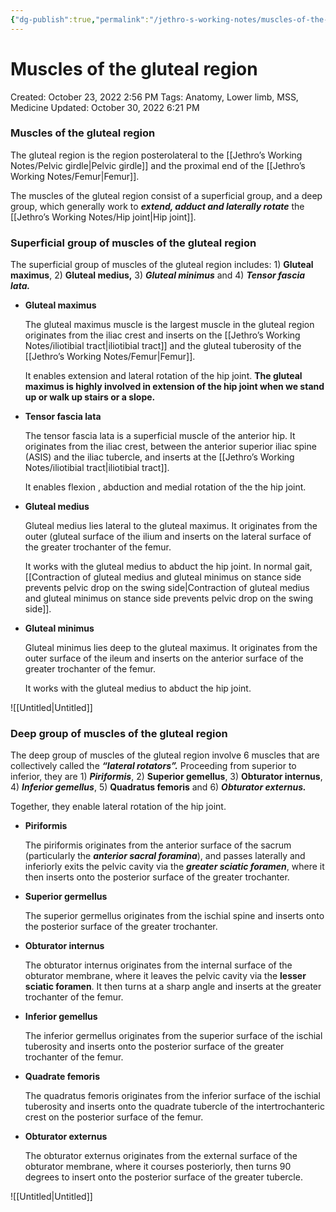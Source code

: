 ```yaml
---
{"dg-publish":true,"permalink":"/jethro-s-working-notes/muscles-of-the-gluteal-region/","dgPassFrontmatter":true}
---
```



# Muscles of the gluteal region

Created: October 23, 2022 2:56 PM
Tags: Anatomy, Lower limb, MSS, Medicine
Updated: October 30, 2022 6:21 PM

### Muscles of the gluteal region

The gluteal region is the region posterolateral to the [[Jethro’s Working Notes/Pelvic girdle\|Pelvic girdle]] and the proximal end of the [[Jethro’s Working Notes/Femur\|Femur]].

The muscles of the gluteal region consist of a superficial group, and a deep group, which generally work to ***********************************extend, adduct and laterally rotate*********************************** the [[Jethro’s Working Notes/Hip joint\|Hip joint]].

### Superficial group of muscles of the gluteal region

The superficial group of muscles of the gluteal region includes: 1) ******Gluteal maximus******, 2) **************Gluteal medius,************** 3) ***************Gluteal minimus*************** and 4) *******************Tensor fascia lata.*******************

- ******************************Gluteal maximus******************************
    
    The gluteal maximus muscle is the largest muscle in the gluteal region originates from the iliac crest and inserts on the [[Jethro’s Working Notes/iliotibial tract\|iliotibial tract]] and the gluteal tuberosity of the [[Jethro’s Working Notes/Femur\|Femur]].
    
    It enables extension and lateral rotation of the hip joint. ******************************************************************************The gluteal maximus is highly involved in extension of the hip joint when we stand up or walk up stairs or a slope.******************************************************************************
    
- ************************************Tensor fascia lata************************************
    
    The tensor fascia lata is a superficial muscle of the anterior hip. It originates from the iliac crest, between the anterior superior iliac spine (ASIS) and the iliac tubercle, and inserts at the [[Jethro’s Working Notes/iliotibial tract\|iliotibial tract]].
    
    It enables flexion , abduction and medial rotation of the the hip joint.
    
- ****************************Gluteal medius****************************
    
    Gluteal medius lies lateral to the gluteal maximus. It originates from the outer (gluteal surface of the ilium and inserts on the lateral surface of the greater trochanter of the femur.
    
     It works with the gluteal medius to abduct the hip joint. In normal gait,  [[Contraction of gluteal medius and gluteal minimus on stance side prevents pelvic drop on the swing side\|Contraction of gluteal medius and gluteal minimus on stance side prevents pelvic drop on the swing side]].
    
- ****Gluteal minimus****
    
    Gluteal minimus lies deep to the gluteal maximus. It originates from the outer surface of the ileum and inserts on the anterior surface of the greater trochanter of the femur.
    
    It works with the gluteal medius to abduct the hip joint.
    

![[Untitled\|Untitled]]

### Deep group of muscles of the gluteal region

The deep group of muscles of the gluteal region involve 6 muscles that are collectively called the *******************“lateral rotators”.******************* Proceeding from superior to inferior, they are 1) ***********Piriformis***********, 2) **********************Superior gemellus**********************, 3) ******************Obturator internus******************, 4) *********Inferior gemellus*********, 5) **********************Quadratus femoris********************** and 6) *******************Obturator externus.*******************

Together, they enable lateral rotation of the hip joint.

- ********************Piriformis********************
    
    The piriformis originates from the anterior surface of the sacrum (particularly the *********anterior sacral foramina*********), and passes laterally and inferiorly exits the pelvic cavity via the ***********************greater sciatic foramen***********************, where it then inserts onto the posterior surface of the greater trochanter.
    
- ******************************Superior germellus******************************
    
    The superior germellus originates from the ischial spine and inserts onto the posterior surface of the greater trochanter.
    
- ******Obturator internus******
    
    The obturator internus originates from the internal surface of the obturator membrane, where it leaves the pelvic cavity via the **********************lesser sciatic foramen**********************. It then turns at a sharp angle and inserts at the greater trochanter of the femur.
    
- **********************************Inferior gemellus**********************************
    
    The inferior germellus originates from the superior surface of the ischial tuberosity and inserts onto the posterior surface of the greater trochanter of the femur.
    
- ********************************Quadrate femoris********************************
    
    The quadratus femoris originates from the inferior surface of the ischial tuberosity and inserts onto the quadrate tubercle of the intertrochanteric crest on the posterior surface of the femur.
    
- ************************************Obturator externus************************************
    
    The obturator externus originates from the external surface of the obturator membrane, where it courses posteriorly, then turns 90 degrees to insert onto the posterior surface of the greater tubercle.
    

![[Untitled\|Untitled]]